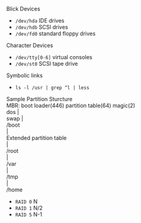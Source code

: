 Blick Devices  
- `/dev/hda` 		IDE drives   
- `/dev/hdb` 		SCSI drives   
- `/dev/fd0` 		standard floppy drives  

Character Devices  
- `/dev/tty[0-6]` 	virtual consoles   
- `/dev/st0` 		SCSI tape drive   

Symbolic links  
- `ls -l /usr | grep ^l | less`  

Sample Partition Sturcture  
MBR:  boot loader(446) partition table(64) magic(2)  
dos
 |  
swap
 |  
/boot  
 |  
Extended partition table  
|  
/root  
|  
/var  
|  
/tmp  
|  
/home  

- `RAID 0`  N
- `RAID 1`	N/2   
- `RAID 5`	N-1  
